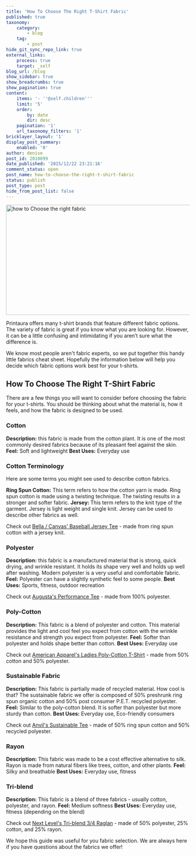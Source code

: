 ```yaml
---
title: 'How To Choose The Right T-Shirt Fabric'
published: true
taxonomy:
    category:
        - blog
    tag:
        - post
hide_git_sync_repo_link: true
external_links:
    process: true
    target: _self
blog_url: /blog
show_sidebar: true
show_breadcrumbs: true
show_pagination: true
content:
    items: '- ''@self.children'''
    limit: '5'
    order:
        by: date
        dir: desc
    pagination: '1'
    url_taxonomy_filters: '1'
bricklayer_layout: '1'
display_post_summary:
    enabled: '0'
author: denise
post_id: 2010899
date_published: '2015/12/22 23:21:16'
comment_status: open
post_name: how-to-choose-the-right-t-shirt-fabric
status: publish
post_type: post
hide_from_post_list: false
---
```


<img class="aligncenter size-large wp-image-2011079" src="https://printaura.com/wp-content/uploads/2015/12/howtochoosefabric-1024x315.jpg" alt="how to Choose the right fabric" width="980" height="301" />

Printaura offers many t-shirt brands that feature different fabric options. The variety of fabric is great if you know what you are looking for. However, it can be a little confusing and intimidating if you aren’t sure what the difference is.

We know most people aren't fabric experts, so we put together this handy little fabrics cheat sheet. Hopefully the information below will help you decide which fabric options work best for your t-shirts.
<h2>How To Choose The Right T-Shirt Fabric</h2>
There are a few things you will want to consider before choosing the fabric for your t-shirts. You should be thinking about what the material is, how it feels, and how the fabric is designed to be used.
<h3><strong>Cotton</strong></h3>
<strong>Description:</strong> this fabric is made from the cotton plant. It is one of the most commonly desired fabrics because of its pleasant feel against the skin.
<strong>Feel:</strong> Soft and lightweight
<strong>Best Uses:</strong> Everyday use
<h3>Cotton Terminology</h3>
Here are some terms you might see used to describe cotton fabrics.

<strong>Ring Spun Cotton:</strong> This term refers to how the cotton yarn is made. Ring spun cotton is made using a twisting technique. The twisting results in a stronger and softer fabric.
<strong>Jersey: </strong>This term refers to the knit type of the garment. Jersey is light weight and single knit. Jersey can be used to describe other fabrics as well.

Check out <a href="https://printaura.com/product-view/?v=Baseball_Jersey_Tee&amp;hdn=NzY=" target="_blank">Bella / Canvas' Baseball Jersey Tee</a> - made from ring spun cotton with a jersey knit.
<h3><strong>Polyester</strong></h3>
<strong>Description:</strong> this fabric is a manufactured material that is strong, quick drying, and wrinkle resistant. It holds its shape very well and holds up well after washing. Modern polyester is a very useful and comfortable fabric.
<strong>Feel:</strong> Polyester can have a slightly synthetic feel to some people.
<strong>Best Uses:</strong> Sports, fitness, outdoor recreation

Check out <a href="https://printaura.com/product-view/?v=Performance_Tee&amp;hdn=MTA2" target="_blank">Augusta's Performance Tee</a> - made from 100% polyester.
<h3><strong>Poly-Cotton</strong></h3>
<strong>Description:</strong> This fabric is a blend of polyester and cotton. This material provides the light and cool feel you expect from cotton with the wrinkle resistance and strength you expect from polyester.
<strong>Feel:</strong> Softer than polyester and holds shape better than cotton.
<strong>Best Uses:</strong> Everyday use

Check out <a href="https://printaura.com/product-view/?v=Ladies_Poly-Cotton_T-Shirt&amp;hdn=MjE2" target="_blank">American Apparel's Ladies Poly-Cotton T-Shirt</a> - made from 50% cotton and 50% polyester.
<h3><strong>Sustainable Fabric</strong></h3>
<strong>Description:</strong> This fabric is partially made of recycled material. How cool is that? The sustainable fabric we offer is composed of 50% preshrunk ring spun organic cotton and 50% post consumer P.E.T. recycled polyester.
<strong>Feel:</strong> Similar to the poly-cotton blend. It is softer than polyester but more sturdy than cotton.
<strong>Best Uses:</strong> Everyday use, Eco-friendly consumers

Check out <a href="https://printaura.com/product-view/?v=Sustainable_Tee&amp;hdn=MTU4" target="_blank">Anvil's Sustainable Tee</a> - made of 50% ring spun cotton and 50% recycled polyester.
<h3><strong>Rayon</strong></h3>
<strong>Description:</strong> This fabric was made to be a cost effective alternative to silk. Rayon is made from natural fibers like trees, cotton, and other plants.
<strong>Feel:</strong> Silky and breathable
<strong>Best Uses:</strong> Everyday use, fitness
<h3><strong>Tri-blend</strong></h3>
<strong>Description:</strong> This fabric is a blend of three fabrics - usually cotton, polyester, and rayon.
<strong>Feel:</strong> Medium softness
<strong>Best Uses:</strong> Everyday use, fitness (depending on the blend)

Check out <a href="https://printaura.com/product-view/?v=Tri-blend_3/4_Raglan&amp;hdn=MjUz" target="_blank">Next Level's Tri-blend 3/4 Raglan</a> - made of 50% polyester, 25% cotton, and 25% rayon.

We hope this guide was useful for you fabric selection. We are always here if you have questions about the fabrics we offer!